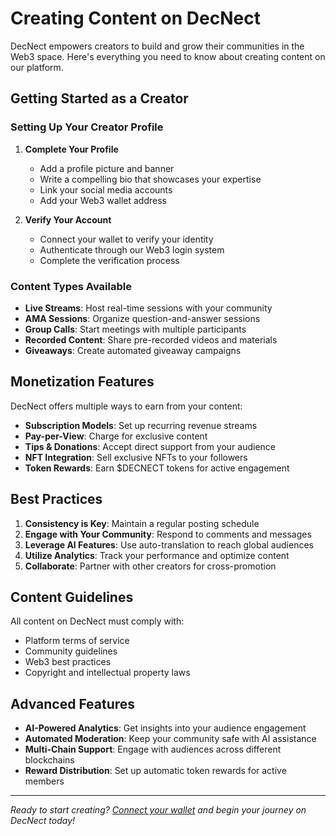 # Creating Content on DecNect

DecNect empowers creators to build and grow their communities in the Web3 space. Here's everything you need to know about creating content on our platform.

## Getting Started as a Creator

### Setting Up Your Creator Profile

1. **Complete Your Profile**
   - Add a profile picture and banner
   - Write a compelling bio that showcases your expertise
   - Link your social media accounts
   - Add your Web3 wallet address

2. **Verify Your Account**
   - Connect your wallet to verify your identity
   - Authenticate through our Web3 login system
   - Complete the verification process

### Content Types Available

- **Live Streams**: Host real-time sessions with your community
- **AMA Sessions**: Organize question-and-answer sessions
- **Group Calls**: Start meetings with multiple participants
- **Recorded Content**: Share pre-recorded videos and materials
- **Giveaways**: Create automated giveaway campaigns

## Monetization Features

DecNect offers multiple ways to earn from your content:

- **Subscription Models**: Set up recurring revenue streams
- **Pay-per-View**: Charge for exclusive content
- **Tips & Donations**: Accept direct support from your audience
- **NFT Integration**: Sell exclusive NFTs to your followers
- **Token Rewards**: Earn $DECNECT tokens for active engagement

## Best Practices

1. **Consistency is Key**: Maintain a regular posting schedule
2. **Engage with Your Community**: Respond to comments and messages
3. **Leverage AI Features**: Use auto-translation to reach global audiences
4. **Utilize Analytics**: Track your performance and optimize content
5. **Collaborate**: Partner with other creators for cross-promotion

## Content Guidelines

All content on DecNect must comply with:
- Platform terms of service
- Community guidelines
- Web3 best practices
- Copyright and intellectual property laws

## Advanced Features

- **AI-Powered Analytics**: Get insights into your audience engagement
- **Automated Moderation**: Keep your community safe with AI assistance
- **Multi-Chain Support**: Engage with audiences across different blockchains
- **Reward Distribution**: Set up automatic token rewards for active members

---

*Ready to start creating? [Connect your wallet](core-features/getting-started/connecting-your-wallet.md) and begin your journey on DecNect today!*
